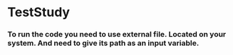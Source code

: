 # TestStudy

### To run the code you need to use external file. Located on your system. And need to give its path as an input variable.
